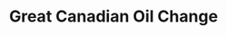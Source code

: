 ---
title: "Great Canadian Oil Change"
url: /kitchener/great-canadian-oil-change/
shop: Autowerkstatt
---